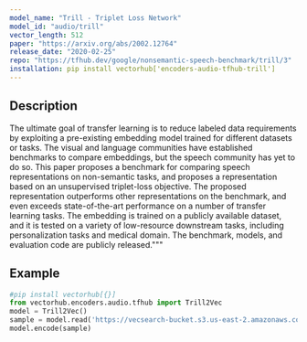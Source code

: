 ```yaml
---
model_name: "Trill - Triplet Loss Network"
model_id: "audio/trill"
vector_length: 512
paper: "https://arxiv.org/abs/2002.12764"
release_date: "2020-02-25"
repo: "https://tfhub.dev/google/nonsemantic-speech-benchmark/trill/3"
installation: pip install vectorhub['encoders-audio-tfhub-trill']
---
```


## Description

The ultimate goal of transfer learning is to reduce labeled data requirements by exploiting a pre-existing embedding model trained for 
different datasets or tasks. The visual and language communities have established benchmarks to compare embeddings, but the speech 
community has yet to do so. This paper proposes a benchmark for comparing speech representations on non-semantic tasks, and proposes a 
representation based on an unsupervised triplet-loss objective. The proposed representation outperforms other representations on the 
benchmark, and even exceeds state-of-the-art performance on a number of transfer learning tasks. The embedding is trained on a publicly 
available dataset, and it is tested on a variety of low-resource downstream tasks, including personalization tasks and medical domain. 
The benchmark, models, and evaluation code are publicly released."""

## Example

```python
#pip install vectorhub[{}]
from vectorhub.encoders.audio.tfhub import Trill2Vec
model = Trill2Vec()
sample = model.read('https://vecsearch-bucket.s3.us-east-2.amazonaws.com/voices/common_voice_en_2.wav')
model.encode(sample)
```